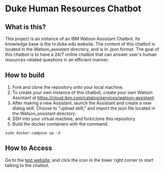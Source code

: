 # Duke Human Resources Chatbot 
## What is this?
This project is an instance of an IBM Watson Assistant Chatbot. Its knowledge base is the hr.duke.edu website.
The content of this chatbot is located in the Watson_assistant directory, and is in .json format. The goal of this chatbot
is to have a 24/7 online chatbot that can answer user's human resources-related questions in an efficient manner.
## How to build
1. Fork and clone the repository onto your local machine.
2. To create your own instance of this chatbot, create your own Watson Assistant at https://cloud.ibm.com/catalog/services/watson-assistant. 
3. After making a new Assistant, launch the Assistant and create a new dialog skill. Choose to "upload skill," and import the json file located in the Watson_assistant directory.
4. SSH into your virtual machine, and fork/clone this repository.
5. Build the docker containers with the command:

`sudo docker-compose up -d`

## How to Access
Go to the [test website](https://chatbot-test-01.oit.duke.edu/ "Named link title"), and click the icon in the lower right corner to start talking to the chatbot.
